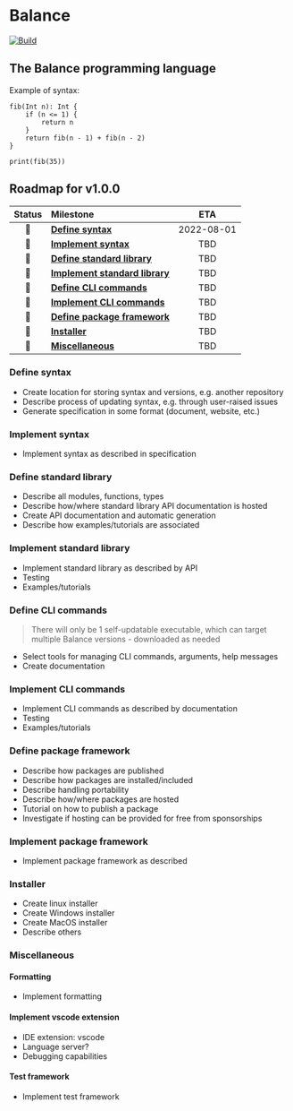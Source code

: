 # Balance
[![Build](https://github.com/balancelang/balance/actions/workflows/build.yml/badge.svg?branch=main)](https://github.com/balancelang/balance/actions/workflows/build.yml)
## The Balance programming language

Example of syntax:
```
fib(Int n): Int {
    if (n <= 1) {
        return n
    }
    return fib(n - 1) + fib(n - 2)
}

print(fib(35))
```

## Roadmap for v1.0.0
| Status | Milestone | ETA |
| :---: | :--- | :---: |
| 🚀 | **[Define syntax](#define-syntax)**  | 2022-08-01 |
| 🚀 | **[Implement syntax](#implement-syntax)**  | TBD |
| 🚀 | **[Define standard library](#define-standard-library)** | TBD |
| 🚀 | **[Implement standard library](#implement-standard-library)** | TBD |
| 🚀 | **[Define CLI commands](#define-cli-commands)** | TBD |
| 🚀 | **[Implement CLI commands](#implement-cli-commands)** | TBD |
| 🚀 | **[Define package framework](#define-package-framework)** | TBD |
| 🚀 | **[Installer](#installer)** | TBD |
| 🚀 | **[Miscellaneous](#miscellaneous)** | TBD |


### Define syntax
* Create location for storing syntax and versions, e.g. another repository
* Describe process of updating syntax, e.g. through user-raised issues
* Generate specification in some format (document, website, etc.)

### Implement syntax
* Implement syntax as described in specification

### Define standard library
* Describe all modules, functions, types
* Describe how/where standard library API documentation is hosted
* Create API documentation and automatic generation
* Describe how examples/tutorials are associated

### Implement standard library
* Implement standard library as described by API
* Testing
* Examples/tutorials

### Define CLI commands
> There will only be 1 self-updatable executable, which can target multiple Balance versions - downloaded as needed
* Select tools for managing CLI commands, arguments, help messages
* Create documentation

### Implement CLI commands
* Implement CLI commands as described by documentation
* Testing
* Examples/tutorials

### Define package framework
* Describe how packages are published
* Describe how packages are installed/included
* Describe handling portability
* Describe how/where packages are hosted
* Tutorial on how to publish a package
* Investigate if hosting can be provided for free from sponsorships

### Implement package framework
* Implement package framework as described

### Installer
* Create linux installer
* Create Windows installer
* Create MacOS installer
* Describe others

### Miscellaneous
#### Formatting
* Implement formatting
#### Implement vscode extension
* IDE extension: vscode
* Language server?
* Debugging capabilities
#### Test framework
* Implement test framework
####

